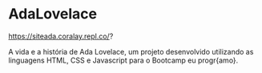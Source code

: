# AdaLovelace

https://siteada.coralay.repl.co/?


A vida e a história de Ada Lovelace, um projeto desenvolvido utilizando as linguagens HTML, CSS e Javascript para o Bootcamp eu progr{amo}.


